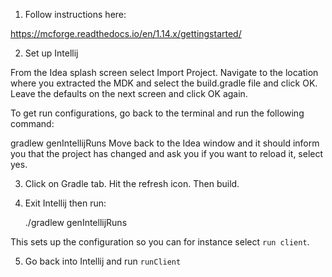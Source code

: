 1. Follow instructions here:

https://mcforge.readthedocs.io/en/1.14.x/gettingstarted/

2. Set up Intellij

From the Idea splash screen select Import Project. Navigate to the location where you extracted the MDK and select the build.gradle file and click OK. Leave the defaults on the next screen and click OK again.

To get run configurations, go back to the terminal and run the following command:

gradlew genIntellijRuns
Move back to the Idea window and it should inform you that the project has changed and ask you if you want to reload it, select yes.

3. Click on Gradle tab. Hit the refresh icon. Then build.

4. Exit Intellij then run:

    ./gradlew genIntellijRuns

This sets up the configuration so you can for instance select `run client`.

5. Go back into Intellij and run `runClient`

